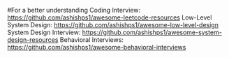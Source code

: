 #For a better understanding
Coding Interview: https://github.com/ashishps1/awesome-leetcode-resources
Low-Level System Design: https://github.com/ashishps1/awesome-low-level-design
System Design Interview: https://github.com/ashishps1/awesome-system-design-resources
Behavioral Interviews: https://github.com/ashishps1/awesome-behavioral-interviews
